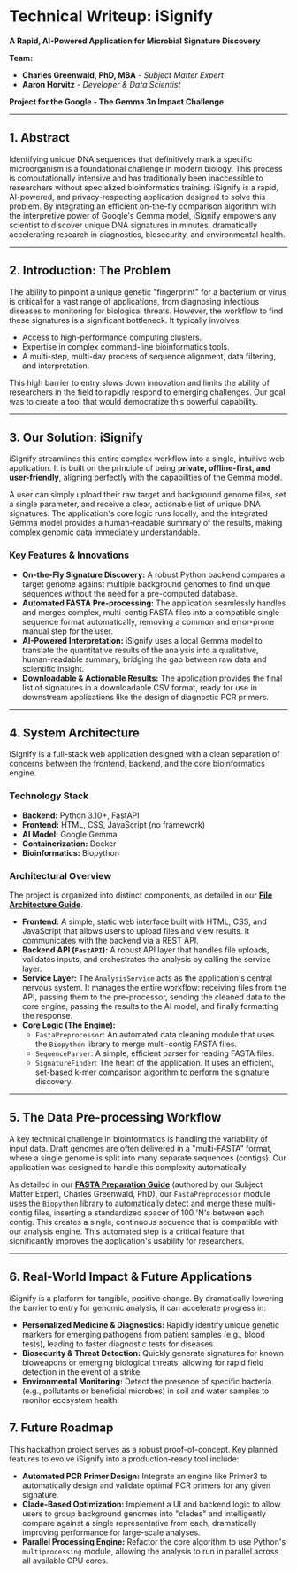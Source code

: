 # Technical Writeup: iSignify

**A Rapid, AI-Powered Application for Microbial Signature Discovery**

**Team:**
* **Charles Greenwald, PhD, MBA** - *Subject Matter Expert*
* **Aaron Horvitz** - *Developer & Data Scientist*

**Project for the Google - The Gemma 3n Impact Challenge**

---

## 1. Abstract

Identifying unique DNA sequences that definitively mark a specific microorganism is a foundational challenge in modern biology. This process is computationally intensive and has traditionally been inaccessible to researchers without specialized bioinformatics training. iSignify is a rapid, AI-powered, and privacy-respecting application designed to solve this problem. By integrating an efficient on-the-fly comparison algorithm with the interpretive power of Google's Gemma model, iSignify empowers any scientist to discover unique DNA signatures in minutes, dramatically accelerating research in diagnostics, biosecurity, and environmental health.

---

## 2. Introduction: The Problem

The ability to pinpoint a unique genetic "fingerprint" for a bacterium or virus is critical for a vast range of applications, from diagnosing infectious diseases to monitoring for biological threats. However, the workflow to find these signatures is a significant bottleneck. It typically involves:
* Access to high-performance computing clusters.
* Expertise in complex command-line bioinformatics tools.
* A multi-step, multi-day process of sequence alignment, data filtering, and interpretation.

This high barrier to entry slows down innovation and limits the ability of researchers in the field to rapidly respond to emerging challenges. Our goal was to create a tool that would democratize this powerful capability.

---

## 3. Our Solution: iSignify

iSignify streamlines this entire complex workflow into a single, intuitive web application. It is built on the principle of being **private, offline-first, and user-friendly**, aligning perfectly with the capabilities of the Gemma model.

A user can simply upload their raw target and background genome files, set a single parameter, and receive a clear, actionable list of unique DNA signatures. The application's core logic runs locally, and the integrated Gemma model provides a human-readable summary of the results, making complex genomic data immediately understandable.

### Key Features & Innovations

* **On-the-Fly Signature Discovery:** A robust Python backend compares a target genome against multiple background genomes to find unique sequences without the need for a pre-computed database.
* **Automated FASTA Pre-processing:** The application seamlessly handles and merges complex, multi-contig FASTA files into a compatible single-sequence format automatically, removing a common and error-prone manual step for the user.
* **AI-Powered Interpretation:** iSignify uses a local Gemma model to translate the quantitative results of the analysis into a qualitative, human-readable summary, bridging the gap between raw data and scientific insight.
* **Downloadable & Actionable Results:** The application provides the final list of signatures in a downloadable CSV format, ready for use in downstream applications like the design of diagnostic PCR primers.

---

## 4. System Architecture

iSignify is a full-stack web application designed with a clean separation of concerns between the frontend, backend, and the core bioinformatics engine.

### Technology Stack
* **Backend:** Python 3.10+, FastAPI
* **Frontend:** HTML, CSS, JavaScript (no framework)
* **AI Model:** Google Gemma
* **Containerization:** Docker
* **Bioinformatics:** Biopython

### Architectural Overview

The project is organized into distinct components, as detailed in our [**File Architecture Guide**](docs/FILE_ARCHITECTURE.md).

* **Frontend:** A simple, static web interface built with HTML, CSS, and JavaScript that allows users to upload files and view results. It communicates with the backend via a REST API.
* **Backend API (`FastAPI`):** A robust API layer that handles file uploads, validates inputs, and orchestrates the analysis by calling the service layer.
* **Service Layer:** The `AnalysisService` acts as the application's central nervous system. It manages the entire workflow: receiving files from the API, passing them to the pre-processor, sending the cleaned data to the core engine, passing the results to the AI model, and finally formatting the response.
* **Core Logic (The Engine):**
    * `FastaPreprocessor`: An automated data cleaning module that uses the `Biopython` library to merge multi-contig FASTA files.
    * `SequenceParser`: A simple, efficient parser for reading FASTA files.
    * `SignatureFinder`: The heart of the application. It uses an efficient, set-based k-mer comparison algorithm to perform the signature discovery.

---

## 5. The Data Pre-processing Workflow

A key technical challenge in bioinformatics is handling the variability of input data. Draft genomes are often delivered in a "multi-FASTA" format, where a single genome is split into many separate sequences (contigs). Our application was designed to handle this complexity automatically.

As detailed in our [**FASTA Preparation Guide**](docs/FASTA_PROCESSING_INSTRUCTIONS.md) (authored by our Subject Matter Expert, Charles Greenwald, PhD), our `FastaPreprocessor` module uses the `Biopython` library to automatically detect and merge these multi-contig files, inserting a standardized spacer of 100 'N's between each contig. This creates a single, continuous sequence that is compatible with our analysis engine. This automated step is a critical feature that significantly improves the application's usability for researchers.

---

## 6. Real-World Impact & Future Applications

iSignify is a platform for tangible, positive change. By dramatically lowering the barrier to entry for genomic analysis, it can accelerate progress in:

* **Personalized Medicine & Diagnostics:** Rapidly identify unique genetic markers for emerging pathogens from patient samples (e.g., blood tests), leading to faster diagnostic tests for diseases.
* **Biosecurity & Threat Detection:** Quickly generate signatures for known bioweapons or emerging biological threats, allowing for rapid field detection in the event of a strike.
* **Environmental Monitoring:** Detect the presence of specific bacteria (e.g., pollutants or beneficial microbes) in soil and water samples to monitor ecosystem health.

## 7. Future Roadmap

This hackathon project serves as a robust proof-of-concept. Key planned features to evolve iSignify into a production-ready tool include:

* **Automated PCR Primer Design:** Integrate an engine like Primer3 to automatically design and validate optimal PCR primers for any given signature.
* **Clade-Based Optimization:** Implement a UI and backend logic to allow users to group background genomes into "clades" and intelligently compare against a single representative from each, dramatically improving performance for large-scale analyses.
* **Parallel Processing Engine:** Refactor the core algorithm to use Python's `multiprocessing` module, allowing the analysis to run in parallel across all available CPU cores.